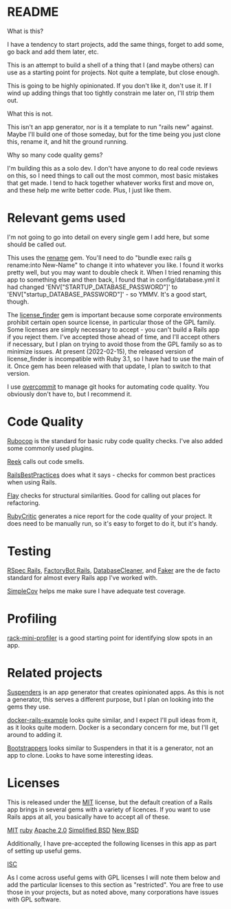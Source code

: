 # README

What is this?

I have a tendency to start projects, add the same things, forget to add some, go back and add them later, etc.

This is an attempt to build a shell of a thing that I (and maybe others) can use as a starting point for projects. Not quite a template, but close enough.

This is going to be highly opinionated. If you don't like it, don't use it. If I wind up adding things that too tightly constrain me later on, I'll strip them out.

What this is not.

This isn't an app generator, nor is it a template to run "rails new" against. Maybe I'll build one of those someday, but for the time being you just clone this, rename it, and hit the ground running.

Why so many code quality gems?

I'm building this as a solo dev. I don't have anyone to do real code reviews on this, so I need things to call out the most common, most basic mistakes that get made. I tend to hack together whatever works first and move on, and these help me write better code. Plus, I just like them.

# Relevant gems used

I'm not going to go into detail on every single gem I add here, but some should be called out.

This uses the [rename](https://github.com/morshedalam/rename) gem. You'll need to do "bundle exec rails g rename:into New-Name" to change it into whatever you like. I found it works pretty well, but you may want to double check it. When I tried renaming this app to something else and then back, I found that in config/database.yml it had changed 'ENV["STARTUP_DATABASE_PASSWORD"]' to 'ENV["startup_DATABASE_PASSWORD"]' - so YMMV. It's a good start, though.

The [license_finder](https://github.com/pivotal/LicenseFinder) gem is important because some corporate environments prohibit certain open source license, in particular those of the GPL family. Some licenses are simply necessary to accept - you can't build a Rails app if you reject them. I've accepted those ahead of time, and I'll accept others if necessary, but I plan on trying to avoid those from the GPL family so as to minimize issues. At present (2022-02-15), the released version of license_finder is incompatible with Ruby 3.1, so I have had to use the main of it. Once gem has been released with that update, I plan to switch to that version.

I use [overcommit](https://github.com/sds/overcommit) to manage git hooks for automating code quality. You obviously don't have to, but I recommend it.

# Code Quality

[Rubocop](https://github.com/rubocop/rubocop) is the standard for basic ruby code quality checks. I've also added some commonly used plugins.

[Reek](https://github.com/troessner/reek) calls out code smells.

[RailsBestPractices](https://github.com/flyerhzm/rails_best_practices) does what it says - checks for common best practices when using Rails.

[Flay](https://github.com/seattlerb/flay) checks for structural similarities. Good for calling out places for refactoring.

[RubyCritic](https://github.com/whitesmith/rubycritic) generates a nice report for the code quality of your project. It does need to be manually run, so it's easy to forget to do it, but it's handy.

# Testing

[RSpec Rails](https://github.com/rspec/rspec-rails), [FactoryBot Rails](https://github.com/thoughtbot/factory_bot_rails), [DatabaseCleaner](https://github.com/DatabaseCleaner/database_cleaner), and [Faker](https://github.com/faker-ruby/faker) are the de facto standard for almost every Rails app I've worked with.

[SimpleCov](https://github.com/simplecov-ruby/simplecov) helps me make sure I have adequate test coverage.

# Profiling

[rack-mini-profiler](https://github.com/MiniProfiler/rack-mini-profiler) is a good starting point for identifying slow spots in an app.

# Related projects

[Suspenders](https://github.com/thoughtbot/suspenders) is an app generator that creates opinionated apps. As this is not a generator, this serves a different purpose, but I plan on looking into the gems they use.

[docker-rails-example](https://github.com/nickjj/docker-rails-example) looks quite similar, and I expect I'll pull ideas from it, as it looks quite modern. Docker is a secondary concern for me, but I'll get around to adding it.

[Bootstrappers](https://github.com/xdite/bootstrappers) looks similar to Suspenders in that it is a generator, not an app to clone. Looks to have some interesting ideas.

# Licenses

This is released under the [MIT](https://spdx.org/licenses/MIT.html) license, but the default creation of a Rails app brings in several gems with a variety of licences. If you want to use Rails apps at all, you basically have to accept all of these.

[MIT](https://spdx.org/licenses/MIT.html)
[ruby](https://spdx.org/licenses/Ruby.html)
[Apache 2.0](https://spdx.org/licenses/Apache-2.0.html)
[Simplified BSD](https://spdx.org/licenses/BSD-2-Clause.html)
[New BSD](https://spdx.org/licenses/BSD-3-Clause.html)

Additionally, I have pre-accepted the following licenses in this app as part of setting up useful gems.

[ISC](https://spdx.org/licenses/ISC.html)

As I come across useful gems with GPL licenses I will note them below and add the particular licenses to this section as "restricted". You are free to use those in your projects, but as noted above, many corporations have issues with GPL software.

